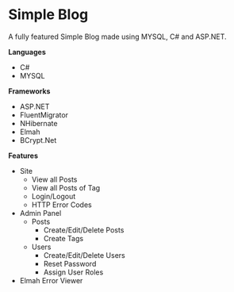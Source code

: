 # **Simple Blog** #

A fully featured Simple Blog made using MYSQL, C# and ASP.NET.

**Languages**

- C#
- MYSQL

**Frameworks**

- ASP.NET
- FluentMigrator
- NHibernate
- Elmah
- BCrypt.Net

**Features**

- Site
	- View all Posts
	- View all Posts of Tag
	- Login/Logout
	- HTTP Error Codes
- Admin Panel
	- Posts
		- Create/Edit/Delete Posts
		- Create Tags
	- Users
		- Create/Edit/Delete Users
		- Reset Password
		- Assign User Roles
- Elmah Error Viewer
